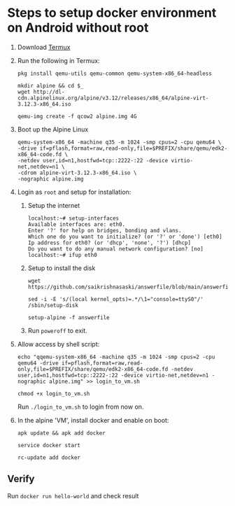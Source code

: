# Steps to setup docker environment on Android without root
1. Download [Termux](https://play.google.com/store/apps/details?id=com.termux)

2. Run the following in Termux:<br>
    ```shell
    pkg install qemu-utils qemu-common qemu-system-x86_64-headless

    mkdir alpine && cd $_
    wget http://dl-cdn.alpinelinux.org/alpine/v3.12/releases/x86_64/alpine-virt-3.12.3-x86_64.iso

    qemu-img create -f qcow2 alpine.img 4G
    ```

3. Boot up the Alpine Linux
    ```shell
    qemu-system-x86_64 -machine q35 -m 1024 -smp cpus=2 -cpu qemu64 \
    -drive if=pflash,format=raw,read-only,file=$PREFIX/share/qemu/edk2-x86_64-code.fd \
    -netdev user,id=n1,hostfwd=tcp::2222-:22 -device virtio-net,netdev=n1 \
    -cdrom alpine-virt-3.12.3-x86_64.iso \
    -nographic alpine.img
    ```
    
4. Login as `root` and setup for installation:<br>
    1. Setup the internet
        ```shell
        localhost:~# setup-interfaces
        Available interfaces are: eth0.
        Enter '?' for help on bridges, bonding and vlans.
        Which one do you want to initialize? (or '?' or 'done') [eth0] 
        Ip address for eth0? (or 'dhcp', 'none', '?') [dhcp] 
        Do you want to do any manual network configuration? [no] 
        localhost:~# ifup eth0
        ```
    2. Setup to install the disk
        ```shell
        wget https://github.com/saikrishnasaski/answerfile/blob/main/answerfile

        sed -i -E 's/(local kernel_opts)=.*/\1="console=ttyS0"/' /sbin/setup-disk

        setup-alpine -f answerfile
        ```
    3. Run `poweroff` to exit.

5. Allow access by shell script:
    ```shell
    echo "qqemu-system-x86_64 -machine q35 -m 1024 -smp cpus=2 -cpu qemu64 -drive if=pflash,format=raw,read-only,file=$PREFIX/share/qemu/edk2-x86_64-code.fd -netdev user,id=n1,hostfwd=tcp::2222-:22 -device virtio-net,netdev=n1 -nographic alpine.img" >> login_to_vm.sh

    chmod +x login_to_vm.sh
    ```
    Run `./login_to_vm.sh` to login from now on.

6. In the alpine 'VM', install docker and enable on boot:
    ```shell
    apk update && apk add docker

    service docker start

    rc-update add docker
    ```

## Verify
Run `docker run hello-world` and check result